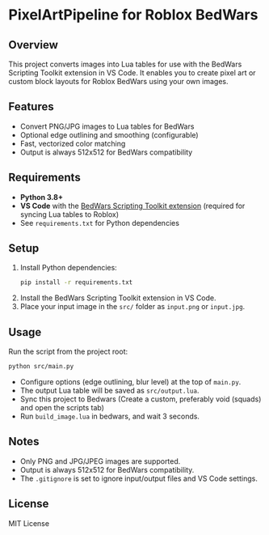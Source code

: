 # PixelArtPipeline for Roblox BedWars

## Overview
This project converts images into Lua tables for use with the BedWars Scripting Toolkit extension in VS Code. It enables you to create pixel art or custom block layouts for Roblox BedWars using your own images.

## Features
- Convert PNG/JPG images to Lua tables for BedWars
- Optional edge outlining and smoothing (configurable)
- Fast, vectorized color matching
- Output is always 512x512 for BedWars compatibility

## Requirements
- **Python 3.8+**
- **VS Code** with the [BedWars Scripting Toolkit extension](https://marketplace.visualstudio.com/items?itemName=easy-games.bedwars-scripting-toolkit) (required for syncing Lua tables to Roblox)
- See `requirements.txt` for Python dependencies

## Setup
1. Install Python dependencies:
   ```sh
   pip install -r requirements.txt
   ```
2. Install the BedWars Scripting Toolkit extension in VS Code.
3. Place your input image in the `src/` folder as `input.png` or `input.jpg`.

## Usage
Run the script from the project root:
```sh
python src/main.py
```

- Configure options (edge outlining, blur level) at the top of `main.py`.
- The output Lua table will be saved as `src/output.lua`.
- Sync this project to Bedwars (Create a custom, preferably void (squads) and open the scripts tab)
- Run `build_image.lua` in bedwars, and wait 3 seconds.

## Notes
- Only PNG and JPG/JPEG images are supported.
- Output is always 512x512 for BedWars compatibility.
- The `.gitignore` is set to ignore input/output files and VS Code settings.

## License
MIT License
